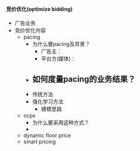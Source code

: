#### 竞价优化(optimize bidding)

- 广告业务
- 竞价优化内容
  - pacing
    - 为什么要pacing及背景？
      - 广告主：
      - 平台方(媒体)：
    - 如何度量pacing的业务结果？
      - 
    - 传统方法
    - 强化学习方法
      - 建模思路
  - ocpx
    - 为什么要采用这种方式？
    - 
  - dynamic floor price
  - smart pricing

